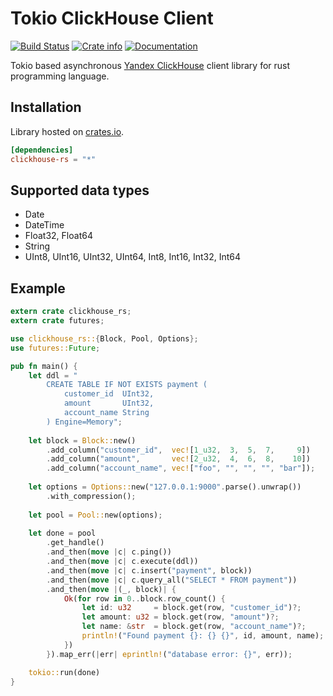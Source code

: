 # Tokio ClickHouse Client 

[![Build Status](https://travis-ci.com/suharev7/clickhouse-rs.svg?branch=master)](https://travis-ci.com/suharev7/clickhouse-rs)
[![Crate info](https://img.shields.io/crates/v/clickhouse-rs.svg)](https://crates.io/crates/clickhouse-rs)
[![Documentation](https://docs.rs/clickhouse-rs/badge.svg)](https://docs.rs/clickhouse-rs)

Tokio based asynchronous [Yandex ClickHouse](https://clickhouse.yandex/) client library for rust programming language. 

## Installation
Library hosted on [crates.io](https://crates.io/crates/clickhouse-rs/).
```toml
[dependencies]
clickhouse-rs = "*"
```

## Supported data types

* Date
* DateTime
* Float32, Float64
* String
* UInt8, UInt16, UInt32, UInt64, Int8, Int16, Int32, Int64

## Example

```rust
extern crate clickhouse_rs;
extern crate futures;

use clickhouse_rs::{Block, Pool, Options};
use futures::Future;

pub fn main() {
    let ddl = "
        CREATE TABLE IF NOT EXISTS payment (
            customer_id  UInt32,
            amount       UInt32,
            account_name String
        ) Engine=Memory";
    
    let block = Block::new()
        .add_column("customer_id",  vec![1_u32,  3,  5,  7,     9])
        .add_column("amount",       vec![2_u32,  4,  6,  8,    10])
        .add_column("account_name", vec!["foo", "", "", "", "bar"]);
    
    let options = Options::new("127.0.0.1:9000".parse().unwrap())
        .with_compression();
    
    let pool = Pool::new(options);
    
    let done = pool
        .get_handle()
        .and_then(move |c| c.ping())
        .and_then(move |c| c.execute(ddl))
        .and_then(move |c| c.insert("payment", block))
        .and_then(move |c| c.query_all("SELECT * FROM payment"))
        .and_then(move |(_, block)| {
            Ok(for row in 0..block.row_count() {
                let id: u32     = block.get(row, "customer_id")?;
                let amount: u32 = block.get(row, "amount")?;
                let name: &str  = block.get(row, "account_name")?;
                println!("Found payment {}: {} {}", id, amount, name);
            })
        }).map_err(|err| eprintln!("database error: {}", err));

    tokio::run(done)
}
```